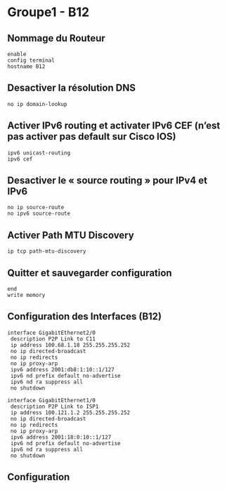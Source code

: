 # Groupe1 - B12

## Nommage du Routeur 
```console
enable
config terminal 
hostname B12
```

## Desactiver la résolution DNS
```console
no ip domain-lookup
```

## Activer IPv6 routing et activater IPv6 CEF (n’est pas activer pas default sur Cisco IOS)
```console
ipv6 unicast-routing
ipv6 cef
```

## Desactiver le « source routing » pour IPv4 et IPv6
```console
no ip source-route
no ipv6 source-route
```

## Activer Path MTU Discovery
```console
ip tcp path-mtu-discovery
```

## Quitter et sauvegarder configuration
```console
end
write memory
```

## Configuration des Interfaces (B12)
```console
interface GigabitEthernet2/0
 description P2P Link to C11
 ip address 100.68.1.18 255.255.255.252
 no ip directed-broadcast
 no ip redirects
 no ip proxy-arp
 ipv6 address 2001:db8:1:10::1/127
 ipv6 nd prefix default no-advertise
 ipv6 nd ra suppress all
 no shutdown
 
interface GigabitEthernet1/0
 description P2P Link to ISP1
 ip address 100.121.1.2 255.255.255.252
 no ip directed-broadcast
 no ip redirects
 no ip proxy-arp
 ipv6 address 2001:18:0:10::1/127
 ipv6 nd prefix default no-advertise
 ipv6 nd ra suppress all
 no shutdown
```
## Configuration